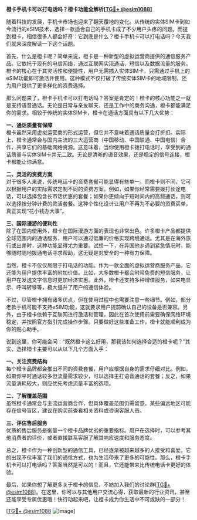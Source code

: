 **橙卡手机卡可以打电话吗？橙卡功能全解析[[TG💪+ @esim1088](https://t.me/s/esim1088)]**

随着科技的发展，手机卡市场也迎来了翻天覆地的变化。从传统的实体SIM卡到如今流行的eSIM技术，选择一款适合自己的手机卡成了不少用户头疼的问题。而提到橙卡，相信很多人都会好奇：它到底是什么？橙卡手机卡可以打电话吗？今天我们就来深度解读一下这个话题。

首先，什么是橙卡呢？简单来说，橙卡是一种新型的虚拟运营商提供的通信服务产品。它依托于现有的电信网络，通过互联网实现通话、短信以及数据流量的服务。橙卡的核心在于其灵活性和便捷性，用户无需插入实体SIM卡，只需通过手机上的eSIM功能即可激活并使用。这种模式不仅打破了传统实体SIM卡的地域限制，还为用户提供了更多样化的资费选择。

那么问题来了，橙卡手机卡可以打电话吗？答案是肯定的！橙卡的核心功能之一就是支持语音通话。无论是日常与亲友聊天，还是工作中的商务沟通，橙卡都能满足你的需求。相较于传统的实体SIM卡，橙卡在通话方面具有以下几大优势：

**一、通话质量有保障**  
橙卡虽然采用虚拟运营商的形式运营，但它并不意味着通话质量会打折扣。实际上，橙卡通常会与国内主流的三大运营商（中国移动、中国联通、中国电信）合作，共享它们的基础网络资源。这意味着，当你使用橙卡拨打电话时，享受到的通话质量与实体SIM卡并无二致。无论是清晰的语音效果，还是稳定的信号连接，橙卡都能让你满意。

**二、灵活的资费方案**  
对于很多人来说，传统电话卡的资费套餐可能显得有些单一。而橙卡则不同，它可以根据用户的实际需求定制不同的资费方案。例如，如果你经常需要拨打长途电话，可以选择包含长市话优惠的套餐；如果你更倾向于短时间内的高频通话，则可以选择按分钟计费的灵活套餐。这种个性化设计让用户不再为不必要的资费买单，真正实现“花小钱办大事”。

**三、国际漫游的便利性**  
除了在国内使用外，橙卡在国际漫游方面的表现也非常出色。许多橙卡产品都提供全球范围内的通话服务，用户可以通过低廉的价格实现跨境通话。尤其是在海外旅行或出差时，这种功能显得尤为重要。试想一下，在异国他乡遇到紧急情况时，能够随时随地拨通电话寻求帮助，这无疑是对安全的一种有力保障。

当然，橙卡不仅仅局限于打电话的功能。作为一款全面的虚拟运营商服务产品，它还能为用户提供丰富的附加价值。比如，大多数橙卡都会附带免费的短信服务，让用户在发送文字信息时更加经济实惠。此外，橙卡还支持多种增值服务，如来电显示、呼叫转移等，极大提升了用户的通信体验。

不过，尽管橙卡拥有诸多优点，但在使用过程中也需要注意一些细节。例如，部分老款手机可能不支持eSIM功能，这就要求用户提前确认自己的设备是否兼容。另外，由于橙卡依赖于互联网进行激活和管理，因此在首次使用前需要确保网络环境稳定，并按照官方指引完成操作步骤。只要做好这些准备工作，橙卡就能顺利成为你的贴心助手。

说到这里，你可能会问：“既然橙卡这么好用，那我该如何选择合适的橙卡呢？”其实，选择橙卡主要可以从以下几个方面入手：

**一、关注资费结构**  
每个橙卡品牌都会推出不同的资费套餐，用户应根据自身的需求仔细对比。例如，如果你平时通话较多但流量需求较少，可以选择主打语音通话的套餐；反之，如果流量消耗较大，则应优先考虑流量丰富的选项。

**二、了解覆盖范围**  
虽然橙卡通常会与主流运营商合作，但具体覆盖范围仍需留意。某些偏远地区可能存在信号盲区，建议在购买前查看相关资料或咨询客服人员。

**三、评估售后服务**  
优质的售后服务是衡量一个橙卡品牌优劣的重要指标。用户在选择时，可以参考其他消费者的评价，或者直接联系客服了解其响应速度和服务态度。

总之，橙卡作为一种创新型的通信工具，已经逐渐被越来越多的人接受和喜爱。它的出现不仅丰富了我们的通信方式，也为生活带来了更多的可能性。那么，橙卡手机卡可以打电话吗？答案当然是可以的！而且，它还能带来比传统电话卡更好的体验。

最后，如果你想了解更多关于橙卡的信息，不妨加入我们的讨论群[[TG💪+ @esim1088](https://t.me/s/esim1088)]。在这里，你可以与其他用户交流心得，获取最新的行业资讯，甚至还能享受专属优惠哦！快行动起来吧，让橙卡成为你生活中不可或缺的一部分！

[[TG💪+ @esim1088](https://t.me/s/esim1088) ![Image](https://i.postimg.cc/4NQfJmqS/Snipaste-2025-05-13-00-14-12.png)]